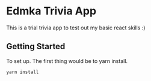 # Edmka Trivia App

This is a trial trivia app to test out my basic react skills :)

## Getting Started

To set up. The first thing would be to yarn install.

<pre><code>yarn install</pre></code>

